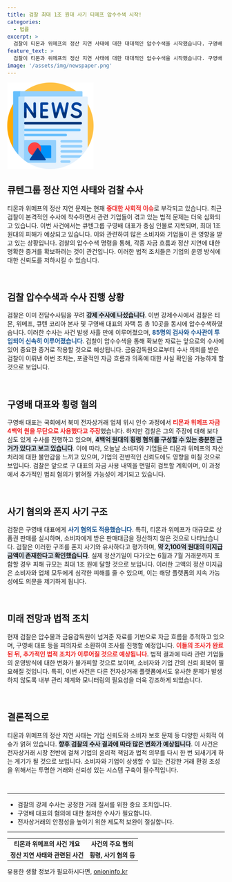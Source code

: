 ```yaml
---
title: 검찰 최대 1조 원대 사기 티메프 압수수색 시작!
categories:
  - 법률
excerpt: >
  검찰이 티몬과 위메프의 정산 지연 사태에 대한 대대적인 압수수색을 시작했습니다. 구영배 큐텐 대표의 횡령과 사기 혐의가 적시되며, 피해금액은 최대 1조 원에 달할 것으로 예상됩니다. 주목받는 이 사건의 후속 조치에 귀추가 주목됩니다!
feature_text: >
  검찰이 티몬과 위메프의 정산 지연 사태에 대한 대대적인 압수수색을 시작했습니다. 구영배 큐텐 대표의 횡령과 사기 혐의가 적시되며, 피해금액은 최대 1조 원에 달할 것으로 예상됩니다. 주목받는 이 사건의 후속 조치에 귀추가 주목됩니다!
image: '/assets/img/newspaper.png'
---
```


<p><img src="/assets/img/newspaper.png" alt="kimp 속보" /></p>

<h2 data-ke-size="size26">큐텐그룹 정산 지연 사태와 검찰 수사</h2>

<p data-ke-size="size16">티몬과 위메프의 정산 지연 문제는 현재 <b><span style="color: #ee2323;">중대한 사회적 이슈</span></b>로 부각되고 있습니다. 최근 검찰이 본격적인 수사에 착수하면서 관련 기업들이 겪고 있는 법적 문제는 더욱 심화되고 있습니다. 이번 사건에서는 큐텐그룹 구영배 대표가 중심 인물로 지목되며, 최대 1조 원대의 피해가 예상되고 있습니다. 이와 관련하여 많은 소비자와 기업들이 큰 영향을 받고 있는 상황입니다. 검찰의 압수수색 명령을 통해, 각종 자금 흐름과 정산 지연에 대한 명확한 증거를 확보하려는 것이 관건입니다. 이러한 법적 조치들은 기업의 운영 방식에 대한 신뢰도를 저하시킬 수 있습니다.</p>

<p data-ke-size="size16">&nbsp;</p>

<h2 data-ke-size="size26">검찰 압수수색과 수사 진행 상황</h2>

<p data-ke-size="size16">검찰은 이미 전담수사팀을 꾸려 <b><span style="background-color: #21538527;">강제 수사에 나섰습니다</span></b>. 이번 강제수사에서 검찰은 티몬, 위메프, 큐텐 코리아 본사 및 구영배 대표의 자택 등 총 10곳을 동시에 압수수색하였습니다. 이러한 수사는 사건 발생 사흘 만에 이루어졌으며, <b><span style="color: #1a5490;">85명의 검사와 수사관이 투입되어 신속히 이루어졌습니다</span></b>. 검찰이 압수수색을 통해 확보한 자료는 앞으로의 수사에 있어 중요한 증거로 작용할 것으로 예상됩니다. 금융감독원으로부터 수사 의뢰를 받은 검찰이 이뤄낸 이번 조치는, 포괄적인 자금 흐름과 의혹에 대한 사실 확인을 가능하게 할 것으로 보입니다.</p>

<p data-ke-size="size16">&nbsp;</p>

<h2 data-ke-size="size26">구영배 대표와 횡령 혐의</h2>

<p data-ke-size="size16">구영배 대표는 국회에서 북미 전자상거래 업체 위시 인수 과정에서 <b><span style="color: #ee2323;">티몬과 위메프 자금 4백억 원을 무단으로 사용했다고 주장</span></b>했습니다. 하지만 검찰은 그의 주장에 대해 보다 심도 있게 수사를 진행하고 있으며, <b><span style="background-color: #21538527;">4백억 원대의 횡령 혐의를 구성할 수 있는 충분한 근거가 있다고 보고 있습니다</span></b>. 이에 따라, 오늘날 소비자와 기업들은 티몬과 위메프의 자산 처리에 대한 불안감을 느끼고 있으며, 기업의 전반적인 신뢰도에도 영향을 미칠 것으로 보입니다. 검찰은 앞으로 구 대표의 자금 사용 내역을 면밀히 검토할 계획이며, 이 과정에서 추가적인 범죄 혐의가 밝혀질 가능성이 제기되고 있습니다.</p>

<p data-ke-size="size16">&nbsp;</p>

<h2 data-ke-size="size26">사기 혐의와 폰지 사기 구조</h2>

<p data-ke-size="size16">검찰은 구영배 대표에게 <b><span style="color: #1a5490;">사기 혐의도 적용했습니다</span></b>. 특히, 티몬과 위메프가 대규모로 상품권 판매를 실시하며, 소비자에게 받은 판매대금을 정산하지 않은 것으로 나타났습니다. 검찰은 이러한 구조를 폰지 사기와 유사하다고 평가하며, <b><span style="background-color: #21538527;">약 2,100억 원대의 미지급 금액이 존재한다고 확인했습니다</span></b>. 실제 정산기일이 다가오는 6월과 7월 거래분까지 포함할 경우 피해 규모는 최대 1조 원에 달할 것으로 보입니다. 이러한 고액의 정산 미지급은 소비자와 업체 모두에게 심각한 피해를 줄 수 있으며, 이는 해당 플랫폼의 지속 가능성에도 의문을 제기하게 됩니다.</p>

<p data-ke-size="size16">&nbsp;</p>

<h2 data-ke-size="size26">미래 전망과 법적 조치</h2>

<p data-ke-size="size16">현재 검찰은 압수물과 금융감독원이 넘겨준 자료를 기반으로 자금 흐름을 추적하고 있으며, 구영배 대표 등을 피의자로 소환하여 조사를 진행할 예정입니다. <b><span style="color: #ee2323;">이들의 조사가 완료된 뒤, 추가적인 법적 조치가 이루어질 것으로 예상됩니다</span></b>. 법적 결과에 따라 관련 기업들의 운영방식에 대한 변화가 불가피할 것으로 보이며, 소비자와 기업 간의 신뢰 회복이 필요해질 것입니다. 특히, 이번 사건은 다른 전자상거래 플랫폼에서도 유사한 문제가 발생하지 않도록 내부 관리 체계와 모니터링의 필요성을 더욱 강조하게 되었습니다.</p>

<p data-ke-size="size16">&nbsp;</p>

<h2 data-ke-size="size26">결론적으로</h2>

<p data-ke-size="size16">티몬과 위메프의 정산 지연 사태는 기업 신뢰도와 소비자 보호 문제 등 다양한 사회적 이슈가 얽혀 있습니다. <b><span style="background-color: #21538527;">향후 검찰의 수사 결과에 따라 많은 변화가 예상됩니다</span></b>. 이 사건은 전자상거래 시장 전반에 걸쳐 기업의 윤리적 책임과 법적 의무를 다시 한 번 되새기게 하는 계기가 될 것으로 보입니다. 소비자와 기업이 상생할 수 있는 건강한 거래 환경 조성을 위해서는 투명한 거래와 신뢰성 있는 시스템 구축이 필수적입니다.</p>

<p data-ke-size="size16">&nbsp;</p>

<hr>

<ul>
<li>검찰의 강제 수사는 공정한 거래 질서를 위한 중요 조치입니다.</li>
<li>구영배 대표의 혐의에 대한 철저한 수사가 필요합니다.</li>
<li>전자상거래의 안정성을 높이기 위한 제도적 보완이 절실합니다.</li>
</ul>

<hr>

<table style="width: 100%; border-collapse: collapse;">
<tr>
<td style="text-align: center; height: 17px;"><b>티몬과 위메프의 사건 개요</b></td>
<td style="text-align: center; height: 17px;"><b>사건의 주요 혐의</b></td>
</tr>
<tr>
<td style="text-align: center; height: 17px;"><b>정산 지연 사태와 관련된 사건</b></td>
<td style="text-align: center; height: 17px;"><b>횡령, 사기 혐의 등</b></td>
</tr>
</table>
유용한 생활 정보가 필요하시다면, <a href="https://onioninfo.kr" rel="dofollow">onioninfo.kr</a>


